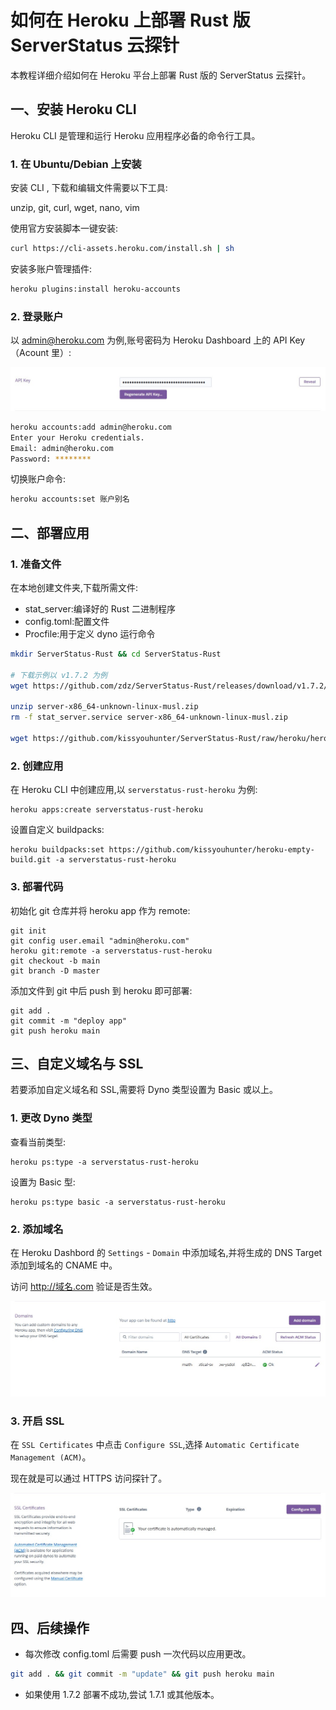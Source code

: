 # 如何在 Heroku 上部署 Rust 版 ServerStatus 云探针

本教程详细介绍如何在 Heroku 平台上部署 Rust 版的 ServerStatus 云探针。

## 一、安装 Heroku CLI

Heroku CLI 是管理和运行 Heroku 应用程序必备的命令行工具。

### 1. 在 Ubuntu/Debian 上安装

安装 CLI , 下载和编辑文件需要以下工具:

unzip, git, curl, wget, nano, vim


使用官方安装脚本一键安装:

```bash  
curl https://cli-assets.heroku.com/install.sh | sh
```

安装多账户管理插件:

```bash
heroku plugins:install heroku-accounts 
```

### 2. 登录账户 

以 admin@heroku.com 为例,账号密码为 Heroku Dashboard 上的 API Key（Acount 里）:

![api](https://github.com/kissyouhunter/ServerStatus-Rust/raw/heroku/heroku/readme-pics/api.jpg)

```bash
heroku accounts:add admin@heroku.com  
Enter your Heroku credentials.
Email: admin@heroku.com  
Password: ********
```

切换账户命令:

```bash
heroku accounts:set 账户别名  
```

## 二、部署应用

### 1. 准备文件

在本地创建文件夹,下载所需文件:

- stat_server:编译好的 Rust 二进制程序 
- config.toml:配置文件
- Procfile:用于定义 dyno 运行命令

```bash
mkdir ServerStatus-Rust && cd ServerStatus-Rust

# 下载示例以 v1.7.2 为例 
wget https://github.com/zdz/ServerStatus-Rust/releases/download/v1.7.2/server-x86_64-unknown-linux-musl.zip  

unzip server-x86_64-unknown-linux-musl.zip
rm -f stat_server.service server-x86_64-unknown-linux-musl.zip

wget https://github.com/kissyouhunter/ServerStatus-Rust/raw/heroku/heroku/Procfile
```

### 2. 创建应用

在 Heroku CLI 中创建应用,以 `serverstatus-rust-heroku` 为例:

```
heroku apps:create serverstatus-rust-heroku
```

设置自定义 buildpacks:

```
heroku buildpacks:set https://github.com/kissyouhunter/heroku-empty-build.git -a serverstatus-rust-heroku
```

### 3. 部署代码

初始化 git 仓库并将 heroku app 作为 remote:

```
git init
git config user.email "admin@heroku.com"
heroku git:remote -a serverstatus-rust-heroku 
git checkout -b main
git branch -D master
```

添加文件到 git 中后 push 到 heroku 即可部署:

```
git add . 
git commit -m "deploy app"
git push heroku main
```

## 三、自定义域名与 SSL

若要添加自定义域名和 SSL,需要将 Dyno 类型设置为 Basic 或以上。

### 1. 更改 Dyno 类型

查看当前类型:

```
heroku ps:type -a serverstatus-rust-heroku 
```

设置为 Basic 型:

```
heroku ps:type basic -a serverstatus-rust-heroku
```

### 2. 添加域名

在 Heroku Dashbord 的 `Settings` - `Domain` 中添加域名,并将生成的 DNS Target 添加到域名的 CNAME 中。

访问 http://域名.com 验证是否生效。

![domain](https://github.com/kissyouhunter/ServerStatus-Rust/raw/heroku/heroku/readme-pics/domains.jpg)

### 3. 开启 SSL

在 `SSL Certificates` 中点击 `Configure SSL`,选择 `Automatic Certificate Management (ACM)`。

现在就是可以通过 HTTPS 访问探针了。

![ssl](https://github.com/kissyouhunter/ServerStatus-Rust/raw/heroku/heroku/readme-pics/ssl.jpg)

## 四、后续操作

- 每次修改 config.toml 后需要 push 一次代码以应用更改。

```bash
git add . && git commit -m "update" && git push heroku main
```

- 如果使用 1.7.2 部署不成功,尝试 1.7.1 或其他版本。